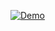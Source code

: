 [![Demo](https://github.com/anulanjewar0504/connect4/issues/1#issue-2059064499)](https://github.com/anulanjewar0504/connect4/issues/1#issue-2059064499 "Connect four")
